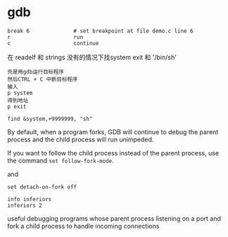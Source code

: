 # gdb

```
break 6              # set breakpoint at file demo.c line 6
r                    run
c                    continue

```

在 readelf 和 strings 没有的情况下找system exit 和 '/bin/sh'

```
先是用gdb运行目标程序
然后CTRL + C 中断目标程序
输入
p system
得到地址
p exit

find &system,+9999999, "sh"
```

By default, when a program forks, GDB will continue to debug the parent process and the child process will run unimpeded.

If you want to follow the child process instead of the parent process, use the command `set follow-fork-mode`.

and&#x20;

```
set detach-on-fork off

info inferiors
inferiors 2
```

useful debugging programs whose parent process listening on a port and fork a child process to handle incoming connections





